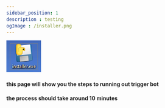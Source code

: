 ```yaml
---
sidebar_position: 1
description : testing
ogImage : /installer.png
---
```

<img src="installer.png" alt="Image Description" />

#### this page will show you the steps to running out trigger bot 

#### the process should take around 10 minutes
